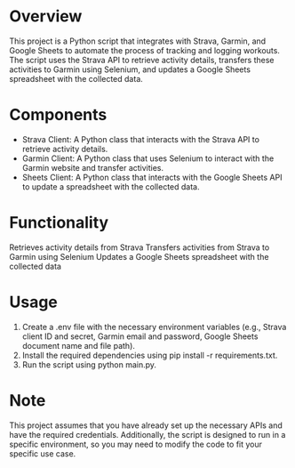# Overview

This project is a Python script that integrates with Strava, Garmin, and Google Sheets to automate the process of tracking and logging workouts. The script uses the Strava API to retrieve activity details, transfers these activities to Garmin using Selenium, and updates a Google Sheets spreadsheet with the collected data.

# Components

* Strava Client: A Python class that interacts with the Strava API to retrieve activity details.
* Garmin Client: A Python class that uses Selenium to interact with the Garmin website and transfer activities.
* Sheets Client: A Python class that interacts with the Google Sheets API to update a spreadsheet with the collected data.

# Functionality

Retrieves activity details from Strava
Transfers activities from Strava to Garmin using Selenium
Updates a Google Sheets spreadsheet with the collected data

# Usage


1. Create a .env file with the necessary environment variables (e.g., Strava client ID and secret, Garmin email and password, Google Sheets document name and file path).
2. Install the required dependencies using pip install -r requirements.txt.
3. Run the script using python main.py.
   
# Note

This project assumes that you have already set up the necessary APIs and have the required credentials. Additionally, the script is designed to run in a specific environment, so you may need to modify the code to fit your specific use case.
